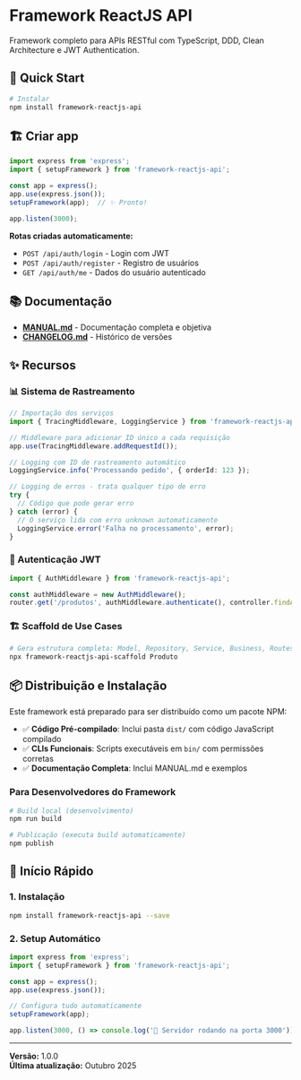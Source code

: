 # Framework ReactJS API

Framework completo para APIs RESTful com TypeScript, DDD, Clean Architecture e JWT Authentication.

## 🚀 Quick Start

```bash
# Instalar
npm install framework-reactjs-api
```

## 🏗️ Criar app

```typescript
import express from 'express';
import { setupFramework } from 'framework-reactjs-api';

const app = express();
app.use(express.json());
setupFramework(app);  // ✨ Pronto!

app.listen(3000);
```

**Rotas criadas automaticamente:**
- `POST /api/auth/login` - Login com JWT
- `POST /api/auth/register` - Registro de usuários
- `GET /api/auth/me` - Dados do usuário autenticado

## 📚 Documentação

- **[MANUAL.md](MANUAL.md)** - Documentação completa e objetiva
- **[CHANGELOG.md](CHANGELOG.md)** - Histórico de versões

## ✨ Recursos

### 📊 Sistema de Rastreamento

```typescript
// Importação dos serviços
import { TracingMiddleware, LoggingService } from 'framework-reactjs-api';

// Middleware para adicionar ID único a cada requisição
app.use(TracingMiddleware.addRequestId());

// Logging com ID de rastreamento automático
LoggingService.info('Processando pedido', { orderId: 123 });

// Logging de erros - trata qualquer tipo de erro
try {
  // Código que pode gerar erro
} catch (error) {
  // O serviço lida com erro unknown automaticamente
  LoggingService.error('Falha no processamento', error);
}
```

### 🔐 Autenticação JWT

```typescript
import { AuthMiddleware } from 'framework-reactjs-api';

const authMiddleware = new AuthMiddleware();
router.get('/produtos', authMiddleware.authenticate(), controller.findAll);
```

### 🏗️ Scaffold de Use Cases

```bash
# Gera estrutura completa: Model, Repository, Service, Business, Routes
npx framework-reactjs-api-scaffold Produto
```

## 📦 Distribuição e Instalação

Este framework está preparado para ser distribuído como um pacote NPM:

- ✅ **Código Pré-compilado**: Inclui pasta `dist/` com código JavaScript compilado
- ✅ **CLIs Funcionais**: Scripts executáveis em `bin/` com permissões corretas
- ✅ **Documentação Completa**: Inclui MANUAL.md e exemplos

### Para Desenvolvedores do Framework

```bash
# Build local (desenvolvimento)
npm run build

# Publicação (executa build automaticamente)
npm publish
```

## 🚀 Início Rápido

### 1. Instalação

```bash
npm install framework-reactjs-api --save
```

### 2. Setup Automático 

```typescript
import express from 'express';
import { setupFramework } from 'framework-reactjs-api';

const app = express();
app.use(express.json());

// Configura tudo automaticamente
setupFramework(app);

app.listen(3000, () => console.log('🚀 Servidor rodando na porta 3000'));
```

---

**Versão:** 1.0.0  
**Última atualização:** Outubro 2025
